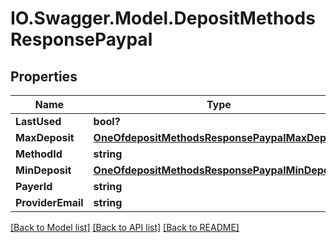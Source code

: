 # IO.Swagger.Model.DepositMethodsResponsePaypal
## Properties

Name | Type | Description | Notes
------------ | ------------- | ------------- | -------------
**LastUsed** | **bool?** |  | 
**MaxDeposit** | [**OneOfdepositMethodsResponsePaypalMaxDeposit**](OneOfdepositMethodsResponsePaypalMaxDeposit.md) |  | 
**MethodId** | **string** |  | 
**MinDeposit** | [**OneOfdepositMethodsResponsePaypalMinDeposit**](OneOfdepositMethodsResponsePaypalMinDeposit.md) |  | 
**PayerId** | **string** |  | 
**ProviderEmail** | **string** |  | 

[[Back to Model list]](../README.md#documentation-for-models) [[Back to API list]](../README.md#documentation-for-api-endpoints) [[Back to README]](../README.md)

